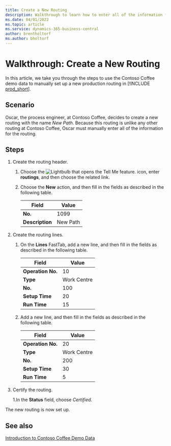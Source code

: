 ```yaml
---
title: Create a New Routing
description: Walkthrough to learn how to enter all of the information for a new routing manually in Business Central.
ms.date: 04/01/2022
ms.topic: article
ms.service: dynamics-365-business-central
author: brentholtorf
ms.author: bholtorf
---
```

# Walkthrough: Create a New Routing

In this article, we take you through the steps to use the Contoso Coffee demo data to manually set up a new production routing in [!INCLUDE [prod_short](../../includes/prod_short.md)].  

## Scenario

Oscar, the process engineer, at Contoso Coffee, decides to create a new routing with the name *New Path*. Because this routing is unlike any other routing at Contoso Coffee, Oscar must manually enter all of the information for the routing.  

## Steps

1. Create the routing header.  

    1. Choose the ![Lightbulb that opens the Tell Me feature.](../../media/ui-search/search_small.png "Tell me what you want to do") icon, enter **routings**, and then choose the related link.  

    2. Choose the **New** action, and then fill in the fields as described in the following table.  

        |Field  |Value  |
        |---------|---------|
        |**No.** |1099|
        |**Description** |New Path|
2. Create the routing lines.

    1. On the **Lines** FastTab, add a new line, and then fill in the fields as described in the following table.  

        |Field  |Value  |
        |---------|---------|
        |**Operation No.** |10|
        |**Type** |Work Centre|
        |**No.** |100|
        |**Setup Time** |20|
        |**Run Time** |15|

    2. Add a new line, and then fill in the fields as described in the following table.  

        |Field  |Value  |
        |---------|---------|
        |**Operation No.** |20|
        |**Type** |Work Centre|
        |**No.** |200|
        |**Setup Time** |30|
        |**Run Time** |5|
3. Certify the routing.

    1.In the **Status** field, choose *Certified*.  

The new routing is now set up.  

## See also 

[Introduction to Contoso Coffee Demo Data](../contoso-coffee-intro.md)  
